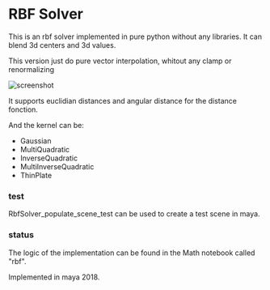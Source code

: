 # RBF Solver

This is an rbf solver implemented in pure python without any libraries.
It can blend 3d centers and 3d values.

This version just do pure vector interpolation, whitout any clamp or renormalizing

![screenshot](https://github.com/JeromeEippers/python_rnd_collection/blob/master/maya/custom_nodes_python/rbfsolver.png)



It supports euclidian distances and angular distance for the distance fonction.

And the kernel can be:
* Gaussian
* MultiQuadratic
* InverseQuadratic
* MultiInverseQuadratic
* ThinPlate

### test

RbfSolver_populate_scene_test can be used to create a test scene in maya.

### status

The logic of the implementation can be found in the Math notebook called "rbf".

Implemented in maya 2018.
